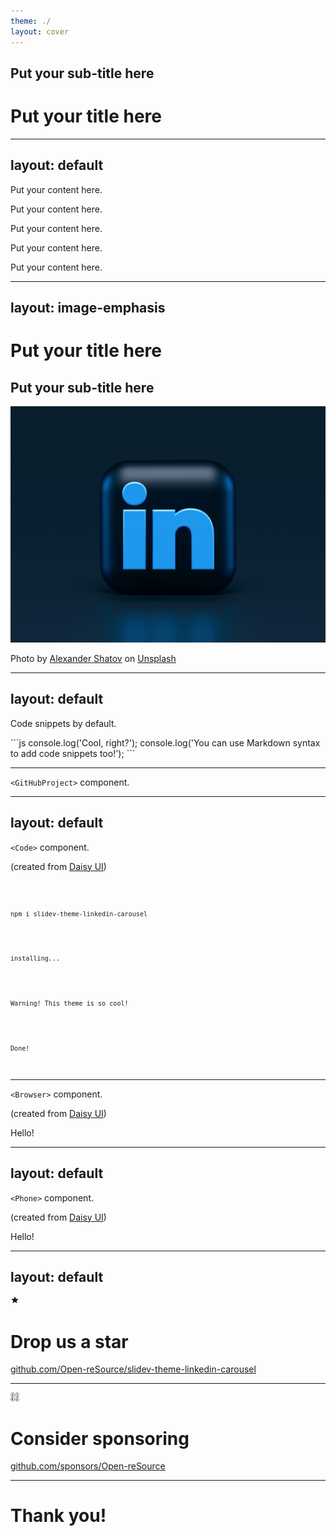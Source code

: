 ```yaml
---
theme: ./
layout: cover
---
```


## Put your sub-title here

# Put your title here

---
layout: default
---

Put your content here.

Put your content here.

Put your content here.

Put your content here.

Put your content here.

---
layout: image-emphasis
---

# Put your title here

## Put your sub-title here
  
<img class="mt-10" src="./assets/images/alexander-shatov-9Zjd7PE_FRM-unsplash.jpg" alt="" />

<p class="!text-sm !font-normal">Photo by <a href="https://unsplash.com/fr/@alexbemore?utm_content=creditCopyText&utm_medium=referral&utm_source=unsplash">Alexander Shatov</a> on <a href="https://unsplash.com/fr/photos/lettre-b-bleue-et-blanche-9Zjd7PE_FRM?utm_content=creditCopyText&utm_medium=referral&utm_source=unsplash">Unsplash</a></p>

---
layout: default
---

Code snippets by default.

<div class="my-4 text-3xl">
```js
console.log('Cool, right?');
console.log('You can use Markdown syntax to add code snippets too!');
```
</div>

<hr class="my-10" >

`<GitHubProject>` component.

<GitHubProject :org="'Open-reSource'" :repo="'slidev-theme-linkedin-carousel'" :imgId="'129324099'" class="mt-10" />

---
layout: default
---

`<Code>` component.

<span class="text-xl">(created from <a href="https://daisyui.com">Daisy UI</a>)</span>

<Code class="mt-10">
  <pre data-prefix="$"><code>npm i slidev-theme-linkedin-carousel</code></pre>
  <pre data-prefix=">" class="text-warning"><code>installing...</code></pre>
  <pre data-prefix=">" class="text-black bg-yellow"><code>Warning! This theme is so cool!</code></pre>
  <pre data-prefix=">" class="text-green"><code>Done!</code></pre>
</Code>

<hr class="my-10" >

`<Browser>` component.

<span class="text-xl">(created from <a href="https://daisyui.com">Daisy UI</a>)</span>

<Browser url="https://openresource.dev" class="mt-10">
  <div class="bg-gray-100 flex justify-center px-4 py-16">
    Hello!
  </div>
</Browser>

---
layout: default
---

`<Phone>` component.

<span class="text-xl">(created from <a href="https://daisyui.com">Daisy UI</a>)</span>

<Phone class="mt-10">
  Hello!
</Phone>

---
layout: default
---

<!-- Source: https://icon-sets.iconify.design/material-symbols/star/ -->
<svg class="self-center w-full mb-10" xmlns="http://www.w3.org/2000/svg" width="1em" height="1em" viewBox="0 0 24 24"><path fill="currentColor" d="m5.825 21l1.625-7.025L2 9.25l7.2-.625L12 2l2.8 6.625l7.2.625l-5.45 4.725L18.175 21L12 17.275z"/></svg>

# Drop us a star

<p class="!text-xl !mb-10 inline">
  <a href="https://github.com/Open-reSource/slidev-theme-linkedin-carousel">github.com/Open-reSource/slidev-theme-linkedin-carousel</a>
</p>

<hr class="my-10" >

<!-- Source: https://icon-sets.iconify.design/fontisto/money-symbol/ -->

<svg class="self-center w-full mb-10" xmlns="http://www.w3.org/2000/svg" width="1em" height="1em" viewBox="0 0 24 24"><path fill="currentColor" d="M11.959 18.414a5.986 5.986 0 1 1-.001-.818l.001.019a5.986 5.986 0 1 1 .001.818zm.793-.374a5.181 5.181 0 1 0 10.363-.001a5.181 5.181 0 0 0-10.363.001M.806 18.014v.026a5.181 5.181 0 1 0 5.181-5.181a5.2 5.2 0 0 0-5.181 5.152v.002zM4.187 20a2.4 2.4 0 0 1-.479-1.143l-.001-.012h-.56v-.617h.48v-.43h-.48v-.617h.59c.101-.47.318-.879.619-1.21l-.002.002a2.7 2.7 0 0 1 2.023-.913h.019h-.001c.485.003.946.101 1.366.278l-.024-.009l-.24 1.02a2.1 2.1 0 0 0-.99-.24H6.48c-.427 0-.81.185-1.075.479l-.001.001c-.129.158-.23.345-.292.549l-.003.011h2.192v.618H4.965v.4h2.363v.618H5.1c.039.24.145.45.296.618l-.001-.001a1.5 1.5 0 0 0 1.158.457h-.004a2.36 2.36 0 0 0 1.034-.246l-.014.006l.19 1.053a3 3 0 0 1-1.395.349h-.001l-.069.001a2.69 2.69 0 0 1-2.104-1.015l-.004-.005zm11.786.886v-.698c.531-.214.91-.701.966-1.283v-.006a1.4 1.4 0 0 0-.028-.358l.002.009h-.859v-.912h.698a3 3 0 0 1-.08-.683v-.044a1.78 1.78 0 0 1 1.968-1.77l-.008-.001l.065-.001c.347 0 .675.079.968.221l-.013-.006l-.211.993a1.4 1.4 0 0 0-.756-.16h.004a.73.73 0 0 0-.805.809v-.003q.002.344.084.663l-.004-.019h1.208v.912h-1.076v.016q0 .322-.084.618l.004-.016a1.5 1.5 0 0 1-.428.615l-.002.002v.027h2.309v1.074zM11.959 6.388a5.982 5.982 0 1 1-.001-.799l.001.018a5.958 5.958 0 1 1 .001.798l-.001-.018zm.793-.4a5.181 5.181 0 1 0 10.363.001a5.181 5.181 0 0 0-10.363-.002zm-11.946 0a5.18 5.18 0 0 0 10.362-.002A5.18 5.18 0 0 0 5.988.805A5.2 5.2 0 0 0 .806 5.986v.001zm4.832 3.52V8.376a1.9 1.9 0 0 1-.999-.353l.006.004a1.56 1.56 0 0 1-.592-1.222l.002-.069v.003h.886a.855.855 0 0 0 .692.912l.005.001V6.256a6 6 0 0 0-.35-.08a1.2 1.2 0 0 1-1.048-1.19v-.025c0-.428.211-.806.535-1.037l.004-.003a1.8 1.8 0 0 1 .851-.319l.008-.001v-1.13h.698v1.155c.347.027.661.154.917.352l-.004-.003c.328.249.538.64.538 1.079l-.001.051v-.002H6.9v-.021a.76.76 0 0 0-.555-.73l-.005-.001v1.235c.215.054.4.108.644.16c.291.072.534.244.696.476l.003.004a1.15 1.15 0 0 1 .241.752c0 .45-.234.845-.586 1.07l-.005.003a1.96 1.96 0 0 1-.989.32H6.34v1.127zm.697-1.828c.457-.054.672-.269.672-.645l.001-.038a.49.49 0 0 0-.348-.472l-.003-.001a1.4 1.4 0 0 0-.311-.106l-.009-.002zM5.128 4.832c0 .269.16.457.51.537V4.295c-.349.081-.51.242-.51.537M17.243 9.2V5.898c-.417.147-.828.299-1.243.449v-.532c.416-.152.833-.302 1.243-.459v-.282c-.414.141-.829.299-1.243.447v-.53c.414-.155.834-.303 1.243-.462V2.567h.668v1.718c.674-.244 1.354-.501 2.034-.746v.551c-.68.244-1.354.492-2.034.736v.284c.679-.246 1.36-.502 2.034-.746v.548c-.674.25-1.356.493-2.034.739v2.847a2.64 2.64 0 0 0 2.299-2.613h.694v.105a3.3 3.3 0 0 1-.353 1.399l.009-.019a3.4 3.4 0 0 1-.742.98l-.003.002a3.28 3.28 0 0 1-2.587.844l.015.001z"/></svg>

# Consider sponsoring

<p class="!text-xl !mb-10">
  <a href="https://https://github.com/sponsors/Open-reSource">github.com/sponsors/Open-reSource</a>
</p>

---

# Thank you!
